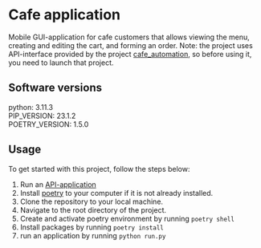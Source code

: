# Cafe application

Mobile GUI-application for cafe customers that allows viewing the menu, creating and editing the cart, 
and forming an order.
Note: the project uses API-interface provided by the project [cafe_automation](https://github.com/sangvinij/cafe_automation), so before using it, you need to launch that project.

## Software versions
python: 3.11.3\
PIP_VERSION: 23.1.2\
POETRY_VERSION: 1.5.0

## Usage
To get started with this project, follow the steps below:
1. Run an [API-application](https://github.com/sangvinij/cafe_automation)
2. Install [poetry](https://python-poetry.org) to your computer if it is not already installed.
3. Clone the repository to your local machine.
4. Navigate to the root directory of the project.
5. Create and activate poetry environment by running `poetry shell`
6. Install packages by running `poetry install`
7. run an application by running `python run.py`
